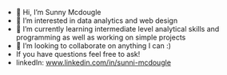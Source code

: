 - 👋 Hi, I’m Sunny Mcdougle
- 👀 I’m interested in data analytics and web design
- 🌱 I’m currently learning intermediate level analytical skills and programming as well as working on simple projects
- 💞️ I’m looking to collaborate on anything I can :)
-  If you have questions feel free to ask!
- linkedIn: www.linkedin.com/in/sunni-mcdougle

<!---
SunniDaze7/SunniDaze7 is a ✨ special ✨ repository because its `README.md` (this file) appears on your GitHub profile.
You can click the Preview link to take a look at your changes.
--->
